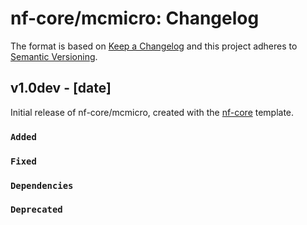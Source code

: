 # nf-core/mcmicro: Changelog

The format is based on [Keep a Changelog](https://keepachangelog.com/en/1.0.0/)
and this project adheres to [Semantic Versioning](https://semver.org/spec/v2.0.0.html).

## v1.0dev - [date]

Initial release of nf-core/mcmicro, created with the [nf-core](https://nf-co.re/) template.

### `Added`

### `Fixed`

### `Dependencies`

### `Deprecated`
